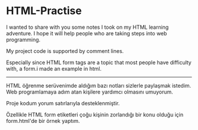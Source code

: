 # HTML-Practise

I wanted to share with you some notes I took on my HTML learning adventure. I hope it will help people who are taking steps into web programming. 

My project code is supported by comment lines. 

Especially since HTML form tags are a topic that most people have difficulty with, a form.i made an example in html.  

--------------------------------------------------------------------------------------------------------------------------------------------------------------  

HTML öğrenme serüvenimde aldığım bazı notları sizlerle paylaşmak istedim. Web programlamaya adım atan kişilere yardımcı olmasını umuyorum.  

Proje kodum yorum satırlarıyla desteklenmiştir.  

Özellikle HTML form etiketleri çoğu kişinin zorlandığı bir konu olduğu için form.html'de bir örnek yaptım.



